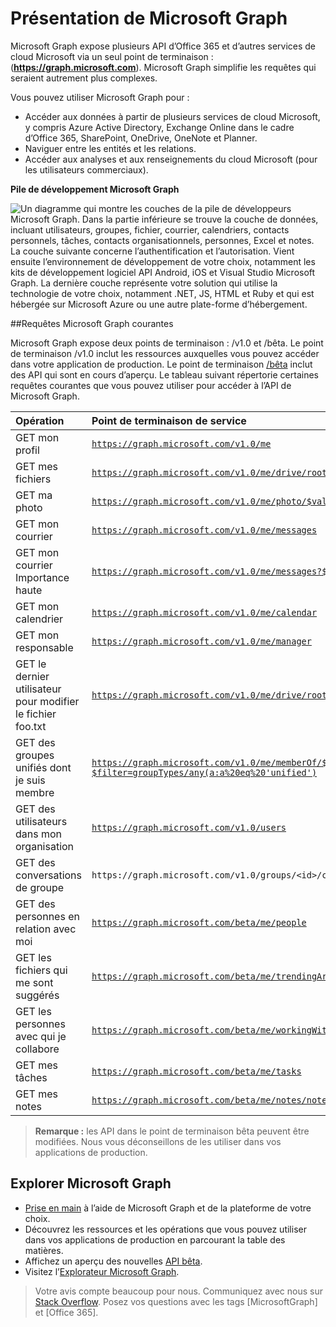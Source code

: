 # <a name="overview-of-microsoft-graph"></a>Présentation de Microsoft Graph

Microsoft Graph expose plusieurs API d’Office 365 et d’autres services de cloud Microsoft via un seul point de terminaison : (**https://graph.microsoft.com**). Microsoft Graph simplifie les requêtes qui seraient autrement plus complexes. 
 
Vous pouvez utiliser Microsoft Graph pour :

- Accéder aux données à partir de plusieurs services de cloud Microsoft, y compris Azure Active Directory, Exchange Online dans le cadre d’Office 365, SharePoint, OneDrive, OneNote et Planner.
- Naviguer entre les entités et les relations.
- Accéder aux analyses et aux renseignements du cloud Microsoft (pour les utilisateurs commerciaux).

**Pile de développement Microsoft Graph**

![Un diagramme qui montre les couches de la pile de développeurs Microsoft Graph. Dans la partie inférieure se trouve la couche de données, incluant utilisateurs, groupes, fichier, courrier, calendriers, contacts personnels, tâches, contacts organisationnels, personnes, Excel et notes. La couche suivante concerne l’authentification et l’autorisation. Vient ensuite l’environnement de développement de votre choix, notamment les kits de développement logiciel API Android, iOS et Visual Studio Microsoft Graph. La dernière couche représente votre solution qui utilise la technologie de votre choix, notamment .NET, JS, HTML et Ruby et qui est hébergée sur Microsoft Azure ou une autre plate-forme d’hébergement.](./images/MicrosoftGraph_DevStack.png)

<!--<a name="msg_queries"> </a>-->

##<a name="common-microsoft-graph-queries"></a>Requêtes Microsoft Graph courantes

Microsoft Graph expose deux points de terminaison : /v1.0 et /bêta. Le point de terminaison /v1.0 inclut les ressources auxquelles vous pouvez accéder dans votre application de production. Le point de terminaison [/bêta](http://graph.microsoft.io/en-us/docs/api-reference/beta/beta-overview) inclut des API qui sont en cours d’aperçu. Le tableau suivant répertorie certaines requêtes courantes que vous pouvez utiliser pour accéder à l’API de Microsoft Graph.

| **Opération** | **Point de terminaison de service** |
|:--------------------------|:----------------------------------------|
|   GET mon profil |    [`https://graph.microsoft.com/v1.0/me`](/graph-explorer/#?request=me&version=v1.0) |
|   GET mes fichiers | [`https://graph.microsoft.com/v1.0/me/drive/root/children`](/graph-explorer/#?request=me%2Fdrive%2Froot%2Froot%2Fchildren&version=v1.0) |
|   GET ma photo     | [`https://graph.microsoft.com/v1.0/me/photo/$value`](/graph-explorer/#?request=me%2Fphoto%2F%24value&version=v1.0) |
|   GET mon courrier |   [`https://graph.microsoft.com/v1.0/me/messages`](/graph-explorer/#?request=me%2Fmessages&version=v1.0) |
|   GET mon courrier Importance haute | [`https://graph.microsoft.com/v1.0/me/messages?$filter=importance%20eq%20'high'`](/graph-explorer/#?request=me%2Fmessages%3F%24filter%3Dimportance%2520eq%2520'high'&version=v1.0) |
|   GET mon calendrier |   [`https://graph.microsoft.com/v1.0/me/calendar`](/graph-explorer/#?request=me%2Fcalendar&version=v1.0) |
|   GET mon responsable  | [`https://graph.microsoft.com/v1.0/me/manager`](/graph-explorer/#?request=me%2Fmanager&version=v1.0) |
|   GET le dernier utilisateur pour modifier le fichier foo.txt |  [`https://graph.microsoft.com/v1.0/me/drive/root/children/foo.txt/lastModifiedByUser`](/graph-explorer/#?request=me%2Fdrive%2Froot%2Froot%2Fchildren%2Ffoo.txt%2FlastModifiedByUser&version=v1.0) |
|   GET des groupes unifiés dont je suis membre|   [`https://graph.microsoft.com/v1.0/me/memberOf/$/microsoft.graph.group?$filter=groupTypes/any(a:a%20eq%20'unified')`](/graph-explorer/#?request=me%2FmemberOf%2F%24%2Fmicrosoft.graph.group%3F%24filter%3DgroupTypes%2Fany(a%3Aa%2520eq%2520'unified'&version=v1.0)) |
|   GET des utilisateurs dans mon organisation     | [`https://graph.microsoft.com/v1.0/users`](/graph-explorer/#?request=users&version=v1.0) |
|   GET des conversations de groupe |   `https://graph.microsoft.com/v1.0/groups/<id>/conversations`|
|   GET des personnes en relation avec moi    | [`https://graph.microsoft.com/beta/me/people`](/graph-explorer/#?request=me%2Fpeople&version=beta)  |
|   GET les fichiers qui me sont suggérés |  [`https://graph.microsoft.com/beta/me/trendingAround`](/graph-explorer/#?request=me%2FtrendingAround&version=beta) |
|   GET les personnes avec qui je collabore     | [`https://graph.microsoft.com/beta/me/workingWith`](/graph-explorer/#?request=me%2FworkingWith&version=beta) |
|   GET mes tâches    | [`https://graph.microsoft.com/beta/me/tasks`](/graph-explorer/#?request=me%2Ftasks&version=beta) |
|   GET mes notes |  [`https://graph.microsoft.com/beta/me/notes/notebooks`](/graph-explorer/#?request=me%2Fnotes%2Fnotebooks&version=beta) |


>**Remarque :** les API dans le point de terminaison bêta peuvent être modifiées. Nous vous déconseillons de les utiliser dans vos applications de production. 

<!-- <a name="msg_roof"> </a> -->

## <a name="explore-microsoft-graph"></a>Explorer Microsoft Graph

- [Prise en main](../get-started/get-started) à l’aide de Microsoft Graph et de la plateforme de votre choix.
- Découvrez les ressources et les opérations que vous pouvez utiliser dans vos applications de production en parcourant la table des matières.
- Affichez un aperçu des nouvelles [API bêta](http://graph.microsoft.io/en-us/docs/api-reference/beta/beta-overview).
- Visitez l’[Explorateur Microsoft Graph](https://graph.microsoft.io/en-us/graph-explorer).

 >  Votre avis compte beaucoup pour nous. Communiquez avec nous sur [Stack Overflow](http://stackoverflow.com/questions/tagged/office365+or+microsoftgraph). Posez vos questions avec les tags [MicrosoftGraph] et [Office 365].




